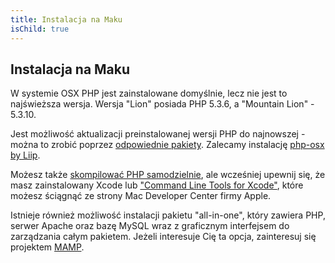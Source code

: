 ```yaml
---
title: Instalacja na Maku
isChild: true
---
```


## Instalacja na Maku

W systemie OSX PHP jest zainstalowane domyślnie, lecz nie jest to najświeższa wersja. Wersja "Lion" posiada PHP 5.3.6,
a "Mountain Lion" - 5.3.10. 

Jest możliwość aktualizacji preinstalowanej wersji PHP do najnowszej - można to zrobić poprzez
[odpowiednie pakiety][mac-package-managers]. Zalecamy instalację [php-osx by Liip][php-osx-downloads].

Możesz także [skompilować PHP samodzielnie][mac-compile], ale wcześniej upewnij się, że masz zainstalowany Xcode lub
["Command Line Tools for Xcode"][apple-developer], które możesz ściągnąć ze strony Mac Developer Center firmy Apple.

Istnieje również możliwość instalacji pakietu "all-in-one", który zawiera PHP, serwer Apache oraz bazę MySQL wraz z
graficznym interfejsem do zarządzania całym pakietem. Jeżeli interesuje Cię ta opcja, zainteresuj się projektem
[MAMP][mamp-downloads].

[mac-package-managers]: http://www.php.net/manual/pl/install.macosx.packages.php
[mac-compile]: http://www.php.net/manual/pl/install.macosx.compile.php
[xcode-gcc-substitution]: https://github.com/kennethreitz/osx-gcc-installer
[apple-developer]: https://developer.apple.com/downloads
[mamp-downloads]: http://www.mamp.info/en/downloads/index.html
[php-osx-downloads]: http://php-osx.liip.ch/
